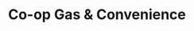 ---
title: "Co-op Gas & Convenience"
url: /north-battleford/co-op-gas-und-convenience/
shop: Lebensmittel
---